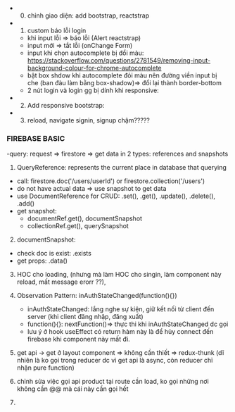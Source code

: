 - 0. chỉnh giao diện: add bootstrap, reactstrap
- 1. custom báo lỗi login
    + khi input lỗi => báo lỗi (Alert reactstrap)
    + input mới => tắt lỗi (onChange Form)
    + input khi chọn autocomplete bị đổi màu: https://stackoverflow.com/questions/2781549/removing-input-background-colour-for-chrome-autocomplete
    + bật box shdow khi autocomplete đỏi màu nên đường viền input bị che (ban đàu làm bằng box-shadow)=> đổi lại thành border-bottom
    + 2 nút login và login gg bị dính khi responsive: 
- 2. Add responsive bootstrap:
- 3. reload, navigate signin, signup chậm?????

### FIREBASE BASIC

 -query: request => firestore => get data in 2 types: references and snapshots
1. QueryReference: represents the current place in database that querying
- call: firestore.doc('/users/userId') or firestore.collection('/users')
- do not have actual data => use snapshot to get data
- use DocumentReference for CRUD: .set(), .get(), .update(), .delete(), .add()
- get snapshot: 
    + documentRef.get(), documentSnapshot
    + collectionRef.get(), querySnapshot

2. documentSnapshot: 
-  check doc is exist: .exists
-  get props: .data()
3. HOC cho loading, (nhưng mà làm HOC cho singin, làm component này reload, mất message erorr ??),

4. Observation Pattern: inAuthStateChanged(function(){})
   - inAuthStateChanged: lắng nghe sự kiện, giữ kết nối từ client đến server (khi client đăng nhập, đăng xuất)
   - function(){}: nextFunction()=> thực thi khi inAuthStateChanged dc gọi
   - lưu ý ở hook useEffect có return hàm này là để hủy connect đến firebase khi component này mất đi.
5. get api -> get ở layout component => không cần thiết => redux-thunk (dĩ nhiên là ko gọi trong reducer dc vì get api là async, còn reducer chỉ nhận pure function)
6. chỉnh sửa việc gọi api product tại route cần load, ko gọi những nơi không cần @@ mà cái này cần gọi hết
7. 
